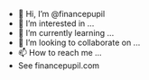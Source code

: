 - 👋 Hi, I’m @financepupil
- 👀 I’m interested in ...
- 🌱 I’m currently learning ...
- 💞️ I’m looking to collaborate on ...
- 📫 How to reach me ...
- See financepupil.com

<!---
financepupil/financepupil is a ✨ special ✨ repository because its `README.md` (this file) appears on your GitHub profile.
You can click the Preview link to take a look at your changes.
--->

